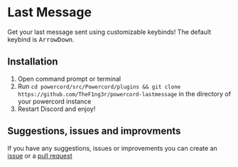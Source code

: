 # Last Message

Get your last message sent using customizable keybinds!
The default keybind is <kbd>ArrowDown</kbd>.

## Installation

1. Open command prompt or terminal
2. Run `cd powercord/src/Powercord/plugins && git clone https://github.com/TheF1ng3r/powercord-lastmessage` in the directory of your powercord instance
3. Restart Discord and enjoy!

## Suggestions, issues and improvments

If you have any suggestions, issues or improvements you can create an [issue](https://github.com/TheF1ng3r/powercord-lastmessage/issues) or a [pull request](https://github.com/TheF1ng3r/powercord-lastmessage/pulls)
